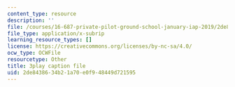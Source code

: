 ```yaml
---
content_type: resource
description: ''
file: /courses/16-687-private-pilot-ground-school-january-iap-2019/2de8438634b21a70e0f948449d721595_n068fel-W9I.srt
file_type: application/x-subrip
learning_resource_types: []
license: https://creativecommons.org/licenses/by-nc-sa/4.0/
ocw_type: OCWFile
resourcetype: Other
title: 3play caption file
uid: 2de84386-34b2-1a70-e0f9-48449d721595
---
```

